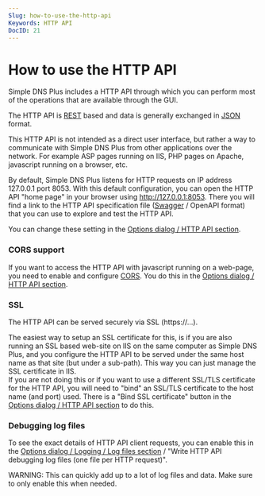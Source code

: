 ```yaml
---
Slug: how-to-use-the-http-api
Keywords: HTTP API
DocID: 21
---
```

# How to use the HTTP API

Simple DNS Plus includes a HTTP API through which you can perform most of the operations that are available through the GUI.

The HTTP API is [REST](https://en.wikipedia.org/wiki/Representational_state_transfer) based and data is generally exchanged in [JSON](https://en.wikipedia.org/wiki/JSON) format.

This HTTP API is not intended as a direct user interface, but rather a way to communicate with Simple DNS Plus from other applications over the network. For example ASP pages running on IIS, PHP pages on Apache, javascript running on a browser, etc.

By default, Simple DNS Plus listens for HTTP requests on IP address 127.0.0.1 port 8053. 
With this default configuration, you can open the HTTP API "home page" in your browser using <http://127.0.0.1:8053>. 
There you will find a link to the HTTP API specification file ([Swagger](http://swagger.io/) / OpenAPI format) that you can use to explore and test the HTTP API.

You can change these setting in the [Options dialog / HTTP API section](wd_opt_httpapi.md).

### CORS support

If you want to access the HTTP API with javascript running on a web-page, you need to enable and configure [CORS](https://en.wikipedia.org/wiki/Cross-origin_resource_sharing). You do this in the [Options dialog / HTTP API section](wd_opt_httpapi.md).

### SSL

The HTTP API can be served securely via SSL (https://...). 

The easiest way to setup an SSL certificate for this, is if you are also running an SSL based web-site on IIS on the same computer as Simple DNS Plus, and you configure the HTTP API to be served under the same host name as that site (but under a sub-path). This way you can just manage the SSL certificate in IIS.\
If you are not doing this or if you want to use a different SSL/TLS certificate for the HTTP API, you will need to "bind" an SSL/TLS certificate to the host name (and port) used. There is a "Bind SSL certificate" button in the [Options dialog / HTTP API section](wd_opt_httpapi.md) to do this.


### Debugging log files

To see the exact details of HTTP API client requests, you can enable this in
the [Options dialog / Logging / Log files section](wd_opt_logfiles.md) / "Write HTTP API debugging log files (one file per HTTP request)".

WARNING: This can quickly add up to a lot of log files and data. Make sure to only enable this when needed.
